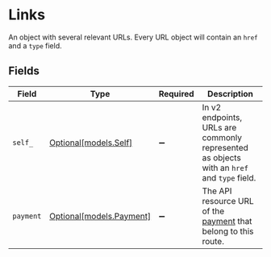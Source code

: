 # Links

An object with several relevant URLs. Every URL object will contain an `href` and a `type` field.


## Fields

| Field                                                                                      | Type                                                                                       | Required                                                                                   | Description                                                                                |
| ------------------------------------------------------------------------------------------ | ------------------------------------------------------------------------------------------ | ------------------------------------------------------------------------------------------ | ------------------------------------------------------------------------------------------ |
| `self_`                                                                                    | [Optional[models.Self]](../models/self_.md)                                                | :heavy_minus_sign:                                                                         | In v2 endpoints, URLs are commonly represented as objects with an `href` and `type` field. |
| `payment`                                                                                  | [Optional[models.Payment]](../models/payment.md)                                           | :heavy_minus_sign:                                                                         | The API resource URL of the [payment](get-payment) that belong to this route.              |